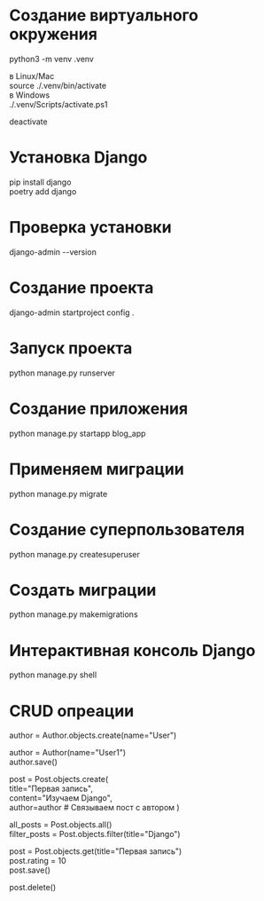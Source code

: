 # Создание виртуального окружения  
python3 -m venv .venv  
  
в Linux/Mac  
source ./.venv/bin/activate  
в Windows  
./.venv/Scripts/activate.ps1  
  
deactivate  
  
# Установка Django  
pip install django  
poetry add django  
  
# Проверка установки  
django-admin --version  
  
# Создание проекта  
django-admin startproject config .  
  
# Запуск проекта  
python manage.py runserver  
  
# Создание приложения  
python manage.py startapp blog_app  
  
# Применяем миграции  
python manage.py migrate  
  
# Создание суперпользователя  
python manage.py createsuperuser  
  
# Создать  миграции  
python manage.py makemigrations  
  
# Интерактивная консоль Django  
python manage.py shell  
  
# CRUD опреации  
author = Author.objects.create(name="User")  
  
author = Author(name="User1")  
author.save()  
  
post = Post.objects.create(  
    title="Первая запись",  
    content="Изучаем Django",  
    author=author  # Связываем пост с автором
)
  
all_posts = Post.objects.all()  
filter_posts = Post.objects.filter(title="Django")  
  
post = Post.objects.get(title="Первая запись")  
post.rating = 10  
post.save()  

post.delete()  
